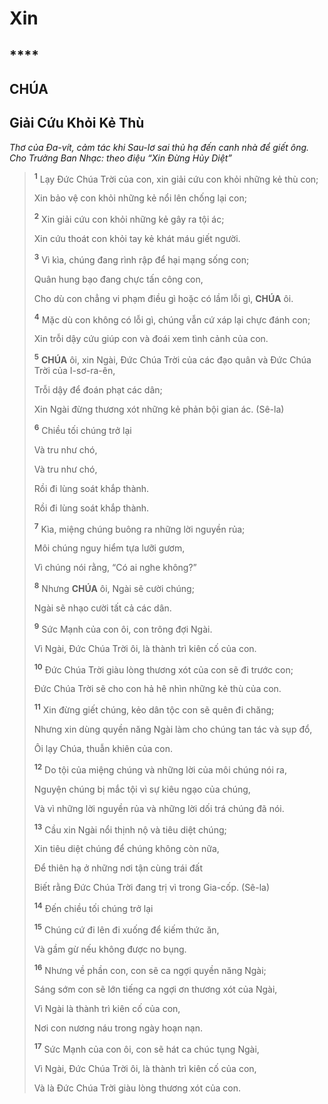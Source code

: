 # Xin

## ****

## CHÚA

## Giải Cứu Khỏi Kẻ Thù
*Thơ của Đa-vít, cảm tác khi Sau-lơ sai thủ hạ đến canh nhà để giết ông. Cho Trưởng Ban Nhạc: theo điệu “Xin Đừng Hủy Diệt”*

> <sup><b>1</b></sup> Lạy Đức Chúa Trời của con, xin giải cứu con khỏi những kẻ thù con;
>
> Xin bảo vệ con khỏi những kẻ nổi lên chống lại con;
>
> <sup><b>2</b></sup> Xin giải cứu con khỏi những kẻ gây ra tội ác;
>
> Xin cứu thoát con khỏi tay kẻ khát máu giết người.
>
> <sup><b>3</b></sup> Vì kìa, chúng đang rình rập để hại mạng sống con;
>
> Quân hung bạo đang chực tấn công con,
>
> Cho dù con chẳng vi phạm điều gì hoặc có lầm lỗi gì, **CHÚA** ôi.
>
> <sup><b>4</b></sup> Mặc dù con không có lỗi gì, chúng vẫn cứ xáp lại chực đánh con;
>
> Xin trỗi dậy cứu giúp con và đoái xem tình cảnh của con.
>
> <sup><b>5</b></sup> **CHÚA** ôi, xin Ngài, Đức Chúa Trời của các đạo quân và Đức Chúa Trời của I-sơ-ra-ên,
>
> Trỗi dậy để đoán phạt các dân;
>
> Xin Ngài đừng thương xót những kẻ phản bội gian ác. (Sê-la)
>
> <sup><b>6</b></sup> Chiều tối chúng trở lại
>
> Và tru như chó,
> 
> Và tru như chó,
>
> Rồi đi lùng soát khắp thành.
> 
> Rồi đi lùng soát khắp thành.
>
> <sup><b>7</b></sup> Kìa, miệng chúng buông ra những lời nguyền rủa;
>
> Môi chúng nguy hiểm tựa lưỡi gươm,
>
> Vì chúng nói rằng, “Có ai nghe không?”
>
> <sup><b>8</b></sup> Nhưng **CHÚA** ôi, Ngài sẽ cười chúng;
>
> Ngài sẽ nhạo cười tất cả các dân.
>
> <sup><b>9</b></sup> Sức Mạnh của con ôi, con trông đợi Ngài.
>
> Vì Ngài, Đức Chúa Trời ôi, là thành trì kiên cố của con.
>
> <sup><b>10</b></sup> Đức Chúa Trời giàu lòng thương xót của con sẽ đi trước con;
>
> Đức Chúa Trời sẽ cho con hả hê nhìn những kẻ thù của con.
>
> <sup><b>11</b></sup> Xin đừng giết chúng, kẻo dân tộc con sẽ quên đi chăng;
>
> Nhưng xin dùng quyền năng Ngài làm cho chúng tan tác và sụp đổ,
>
> Ôi lạy Chúa, thuẫn khiên của con.
>
> <sup><b>12</b></sup> Do tội của miệng chúng và những lời của môi chúng nói ra,
>
> Nguyện chúng bị mắc tội vì sự kiêu ngạo của chúng,
>
> Và vì những lời nguyền rủa và những lời dối trá chúng đã nói.
>
> <sup><b>13</b></sup> Cầu xin Ngài nổi thịnh nộ và tiêu diệt chúng;
>
> Xin tiêu diệt chúng để chúng không còn nữa,
>
> Để thiên hạ ở những nơi tận cùng trái đất
>
> Biết rằng Đức Chúa Trời đang trị vì trong Gia-cốp. (Sê-la)
>
> <sup><b>14</b></sup> Đến chiều tối chúng trở lại
>
> <sup><b>15</b></sup> Chúng cứ đi lên đi xuống để kiếm thức ăn,
>
> Và gầm gừ nếu không được no bụng.
>
> <sup><b>16</b></sup> Nhưng về phần con, con sẽ ca ngợi quyền năng Ngài;
>
> Sáng sớm con sẽ lớn tiếng ca ngợi ơn thương xót của Ngài,
>
> Vì Ngài là thành trì kiên cố của con,
>
> Nơi con nương náu trong ngày hoạn nạn.
>
> <sup><b>17</b></sup> Sức Mạnh của con ôi, con sẽ hát ca chúc tụng Ngài,
>
> Vì Ngài, Đức Chúa Trời ôi, là thành trì kiên cố của con,
>
> Và là Đức Chúa Trời giàu lòng thương xót của con.